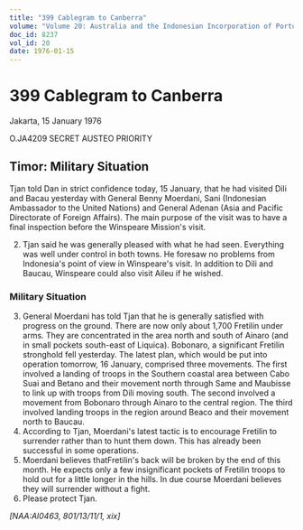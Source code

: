 ```yaml
---
title: "399 Cablegram to Canberra"
volume: "Volume 20: Australia and the Indonesian Incorporation of Portuguese Timor, 1974-1976"
doc_id: 8237
vol_id: 20
date: 1976-01-15
---
```


# 399 Cablegram to Canberra

Jakarta, 15 January 1976

O.JA4209 SECRET AUSTEO PRIORITY

## Timor: Military Situation

Tjan told Dan in strict confidence today, 15 January, that he had visited Dili and Bacau yesterday with General Benny Moerdani, Sani (Indonesian Ambassador to the United Nations) and General Adenan (Asia and Pacific Directorate of Foreign Affairs). The main purpose of the visit was to have a final inspection before the Winspeare Mission's visit.

  2. Tjan said he was generally pleased with what he had seen. Everything was well under control in both towns. He foresaw no problems from Indonesia's point of view in Winspeare's visit. In addition to Dili and Baucau, Winspeare could also visit Aileu if he wished.



### Military Situation

  3. General Moerdani has told Tjan that he is generally satisfied with progress on the ground. There are now only about 1,700 Fretilin under arms. They are concentrated in the area north and south of Ainaro (and in small pockets south-east of Liquica). Bobonaro, a significant Fretilin stronghold fell yesterday. The latest plan, which would be put into operation tomorrow, 16 January, comprised three movements. The first involved a landing of troops in the Southern coastal area between Cabo Suai and Betano and their movement north through Same and Maubisse to link up with troops from Dili moving south. The second involved a movement from Bobonaro through Ainaro to the central region. The third involved landing troops in the region around Beaco and their movement north to Baucau.
  4. According to Tjan, Moerdani's latest tactic is to encourage Fretilin to surrender rather than to hunt them down. This has already been successful in some operations.
  5. Moerdani believes thatFretilin's back will be broken by the end of this month. He expects only a few insignificant pockets of Fretilin troops to hold out for a little longer in the hills. In due course Moerdani believes they will surrender without a fight.
  6. Please protect Tjan.



_[NAA:Al0463, 801/13/11/1, xix]_
